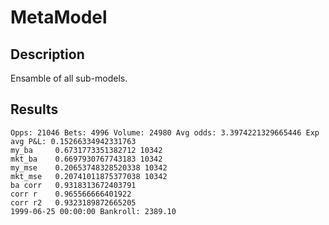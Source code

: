# MetaModel

## Description

Ensamble of all sub-models.

## Results

```
Opps: 21046 Bets: 4996 Volume: 24980 Avg odds: 3.3974221329665446 Exp avg P&L: 0.15266334942331763
my_ba     0.6731773351382712 10342
mkt_ba    0.6697930767743183 10342
my_mse    0.20653748328520338 10342
mkt_mse   0.20741011875377038 10342
ba corr   0.9318313672403791
corr r    0.965566666401922
corr r2   0.9323189872665205
1999-06-25 00:00:00 Bankroll: 2389.10
```
